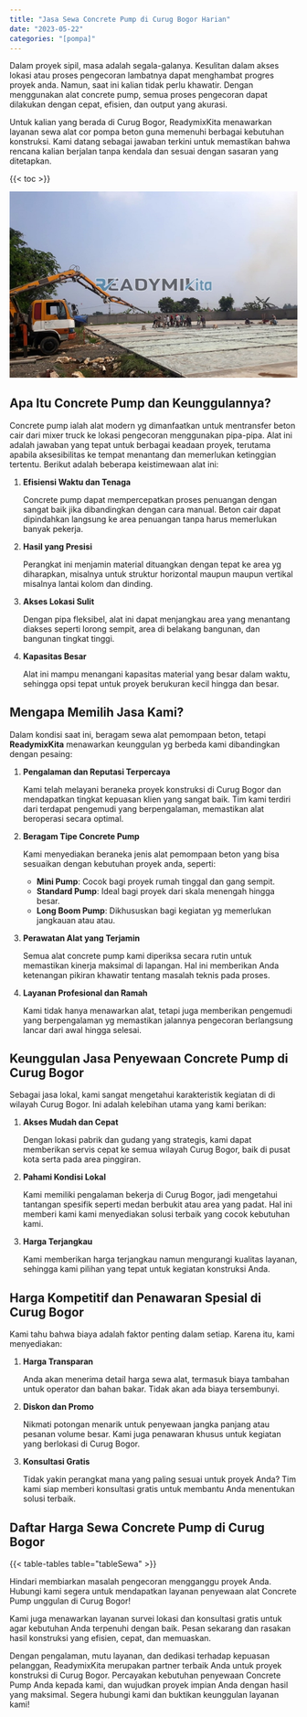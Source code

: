 ```yaml
---
title: "Jasa Sewa Concrete Pump di Curug Bogor Harian"
date: "2023-05-22"
categories: "[pompa]"
---
```


Dalam proyek sipil, masa adalah segala-galanya. Kesulitan dalam akses lokasi atau proses pengecoran lambatnya dapat menghambat progres proyek anda. Namun, saat ini kalian tidak perlu khawatir. Dengan menggunakan alat concrete pump, semua proses pengecoran dapat dilakukan dengan cepat, efisien, dan output yang akurasi.

Untuk kalian yang berada di Curug Bogor, ReadymixKita menawarkan layanan sewa alat cor pompa beton guna memenuhi berbagai kebutuhan konstruksi. Kami datang sebagai jawaban terkini untuk memastikan bahwa rencana kalian berjalan tanpa kendala dan sesuai dengan sasaran yang ditetapkan.

{{< toc >}}

![Jasa Sewa Concrete Pump di Curug Bogor Harian](/images/pompa/sewa-pompa-09.jpg)

## Apa Itu Concrete Pump dan Keunggulannya?

Concrete pump ialah alat modern yg dimanfaatkan untuk mentransfer beton cair dari mixer truck ke lokasi pengecoran menggunakan pipa-pipa. Alat ini adalah jawaban yang tepat untuk berbagai keadaan proyek, terutama apabila aksesibilitas ke tempat menantang dan memerlukan ketinggian tertentu. Berikut adalah beberapa keistimewaan alat ini:

1. **Efisiensi Waktu dan Tenaga**

   Concrete pump dapat mempercepatkan proses penuangan dengan sangat baik jika dibandingkan dengan cara manual. Beton cair dapat dipindahkan langsung ke area penuangan tanpa harus memerlukan banyak pekerja.

2. **Hasil yang Presisi**

   Perangkat ini menjamin material dituangkan dengan tepat ke area yg diharapkan, misalnya untuk struktur horizontal maupun maupun vertikal misalnya lantai kolom dan dinding.

3. **Akses Lokasi Sulit**

   Dengan pipa fleksibel, alat ini dapat menjangkau area yang menantang diakses seperti lorong sempit, area di belakang bangunan, dan bangunan tingkat tinggi.

4. **Kapasitas Besar**

   Alat ini mampu menangani kapasitas material yang besar dalam waktu, sehingga opsi tepat untuk proyek berukuran kecil hingga dan besar.

## Mengapa Memilih Jasa Kami?

Dalam kondisi saat ini, beragam sewa alat pemompaan beton, tetapi **ReadymixKita** menawarkan keunggulan yg berbeda kami dibandingkan dengan pesaing:

1. **Pengalaman dan Reputasi Terpercaya**

   Kami telah melayani beraneka proyek konstruksi di Curug Bogor dan mendapatkan tingkat kepuasan klien yang sangat baik. Tim kami terdiri dari terdapat pengemudi yang berpengalaman, memastikan alat beroperasi secara optimal.

2. **Beragam Tipe Concrete Pump**

   Kami menyediakan beraneka jenis alat pemompaan beton yang bisa sesuaikan dengan kebutuhan proyek anda, seperti:
   - **Mini Pump**: Cocok bagi proyek rumah tinggal dan gang sempit.
   - **Standard Pump**: Ideal bagi proyek dari skala menengah hingga besar.
   - **Long Boom Pump**: Dikhususkan bagi kegiatan yg memerlukan jangkauan atau atau.

3. **Perawatan Alat yang Terjamin**

   Semua alat concrete pump kami diperiksa secara rutin untuk memastikan kinerja maksimal di lapangan. Hal ini memberikan Anda ketenangan pikiran khawatir tentang masalah teknis pada proses.

4. **Layanan Profesional dan Ramah**

   Kami tidak hanya menawarkan alat, tetapi juga memberikan pengemudi yang berpengalaman yg memastikan jalannya pengecoran berlangsung lancar dari awal hingga selesai.

## Keunggulan Jasa Penyewaan Concrete Pump di Curug Bogor

Sebagai jasa lokal, kami sangat mengetahui karakteristik kegiatan di di wilayah Curug Bogor. Ini adalah kelebihan utama yang kami berikan:

1. **Akses Mudah dan Cepat**

   Dengan lokasi pabrik dan gudang yang strategis, kami dapat memberikan servis cepat ke semua wilayah Curug Bogor, baik di pusat kota serta pada area pinggiran.

2. **Pahami Kondisi Lokal**

   Kami memiliki pengalaman bekerja di Curug Bogor, jadi mengetahui tantangan spesifik seperti medan berbukit atau area yang padat. Hal ini memberi kami kami menyediakan solusi terbaik yang cocok kebutuhan kami.

3. **Harga Terjangkau**

   Kami memberikan harga terjangkau namun mengurangi kualitas layanan, sehingga kami pilihan yang tepat untuk kegiatan konstruksi Anda.

## Harga Kompetitif dan Penawaran Spesial di Curug Bogor

Kami tahu bahwa biaya adalah faktor penting dalam setiap. Karena itu, kami menyediakan:

1. **Harga Transparan**

   Anda akan menerima detail harga sewa alat, termasuk biaya tambahan untuk operator dan bahan bakar. Tidak akan ada biaya tersembunyi.

2. **Diskon dan Promo**

   Nikmati potongan menarik untuk penyewaan jangka panjang atau pesanan volume besar. Kami juga penawaran khusus untuk kegiatan yang berlokasi di Curug Bogor.

3. **Konsultasi Gratis**

   Tidak yakin perangkat mana yang paling sesuai untuk proyek Anda? Tim kami siap memberi konsultasi gratis untuk membantu Anda menentukan solusi terbaik.

## Daftar Harga Sewa Concrete Pump di Curug Bogor

{{< table-tables table="tableSewa" >}}

Hindari membiarkan masalah pengecoran mengganggu proyek Anda. Hubungi kami segera untuk mendapatkan layanan penyewaan alat Concrete Pump unggulan di Curug Bogor!

Kami juga menawarkan layanan survei lokasi dan konsultasi gratis untuk agar kebutuhan Anda terpenuhi dengan baik. Pesan sekarang dan rasakan hasil konstruksi yang efisien, cepat, dan memuaskan.

Dengan pengalaman, mutu layanan, dan dedikasi terhadap kepuasan pelanggan, ReadymixKita merupakan partner terbaik Anda untuk proyek konstruksi di Curug Bogor. Percayakan kebutuhan penyewaan Concrete Pump Anda kepada kami, dan wujudkan proyek impian Anda dengan hasil yang maksimal. Segera hubungi kami dan buktikan keunggulan layanan kami!